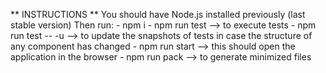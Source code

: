 ** INSTRUCTIONS **
You should have Node.js installed previously (last stable version)
Then run:
    - npm i
    - npm run test  --> to execute tests
    - npm run test -- -u  --> to update the snapshots of tests in case the structure of any component has changed
    - npm run start  --> this should open the application in the browser
    - npm run pack  --> to generate minimized files
